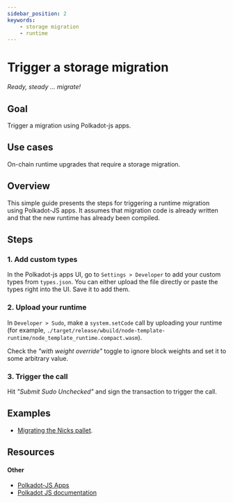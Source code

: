 ```yaml
---
sidebar_position: 2
keywords: 
    - storage migration
    - runtime
---
```


# Trigger a storage migration
_Ready, steady ... migrate!_

## Goal

Trigger a migration using Polkadot-js apps.

## Use cases
On-chain runtime upgrades that require a storage migration. 
## Overview

This simple guide presents the steps for triggering a runtime migration using Polkadot-JS apps. It
assumes that migration code is already written and that the new runtime has already been compiled.

## Steps

### 1. Add custom types
In the Polkadot-js apps UI, go to `Settings > Developer` to add your custom types from `types.json`. You can either upload the file directly or paste the types right into the UI. Save it to add them.
### 2. Upload your runtime 

In `Developer > Sudo`, make a `system.setCode` call by uploading your runtime (for example, `./target/release/wbuild/node-template-runtime/node_template_runtime.compact.wasm`). 

Check the _"with weight override"_ toggle to ignore block weights and set it to some arbitrary value. 

### 3. Trigger the call 

Hit _"Submit Sudo Unchecked"_ and sign the transaction to trigger the call.  


## Examples

- [Migrating the Nicks pallet](https://github.com/substrate-developer-hub/migration-example/pull/2/files).

## Resources

#### Other
- [Polkadot-JS Apps](https://polkadot.js.org/apps/)
- [Polkadot JS documentation](https://polkadot.js.org/docs/)
